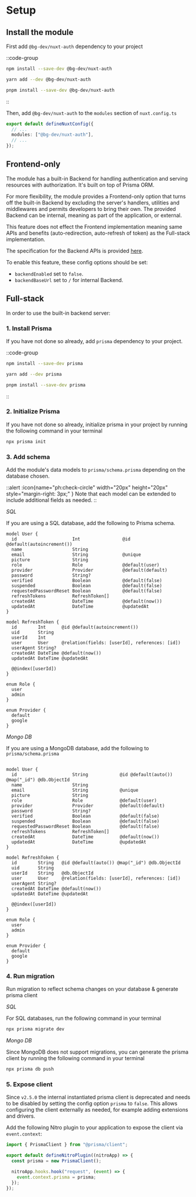 # Setup

## Install the module

First add `@bg-dev/nuxt-auth` dependency to your project

::code-group

```bash [NPM]
npm install --save-dev @bg-dev/nuxt-auth
```

```bash [Yarn]
yarn add --dev @bg-dev/nuxt-auth
```

```bash [PNPM]
pnpm install --save-dev @bg-dev/nuxt-auth
```

::

Then, add `@bg-dev/nuxt-auth` to the `modules` section of `nuxt.config.ts`

```ts [nuxt.config.ts]
export default defineNuxtConfig({
  // ...
  modules: ["@bg-dev/nuxt-auth"],
  // ...
});
```

## Frontend-only

The module has a built-in Backend for handling authentication and serving resources with authorization. It's built on top of Prisma ORM.

For more flexibility, the module provides a Frontend-only option that turns off the built-in Backend by excluding the server's handlers, utilities and middlewares and permits developers to bring their own. The provided Backend can be internal, meaning as part of the application, or external.

This feature does not effect the Frontend implementation meaning same APIs and benefits (auto-redirection, auto-refresh of token) as the Full-stack implementation.

The specification for the Backend APIs is provided [here](https://app.swaggerhub.com/apis-docs/becem-gharbi/nuxt-auth).

To enable this feature, these config options should be set:

- `backendEnabled` set to `false`.
- `backendBaseUrl` set to `/` for internal Backend.

## Full-stack

In order to use the built-in backend server:

### 1. Install Prisma

If you have not done so already, add `prisma` dependency to your project.

::code-group

```bash [NPM]
npm install --save-dev prisma
```

```bash [Yarn]
yarn add --dev prisma
```

```bash [PNPM]
pnpm install --save-dev prisma
```

::

### 2. Initialize Prisma

If you have not done so already, initialize prisma in your project by running the following command in your terminal

```bash
npx prisma init
```

### 3. Add schema

Add the module's data models to `prisma/schema.prisma` depending on the database chosen.

::alert
:icon{name="ph:check-circle" width="20px" height="20px" style="margin-right: 3px;" } Note that each model can be extended to include additional fields as needed.
::

_SQL_

If you are using a SQL database, add the following to Prisma schema.

```prisma [prisma/schema.prisma]
model User {
  id                     Int                @id @default(autoincrement())
  name                   String
  email                  String             @unique
  picture                String
  role                   Role               @default(user)
  provider               Provider           @default(default)
  password               String?
  verified               Boolean            @default(false)
  suspended              Boolean            @default(false)
  requestedPasswordReset Boolean            @default(false)
  refreshTokens          RefreshToken[]
  createdAt              DateTime           @default(now())
  updatedAt              DateTime           @updatedAt
}

model RefreshToken {
  id        Int      @id @default(autoincrement())
  uid       String
  userId    Int
  user      User     @relation(fields: [userId], references: [id])
  userAgent String?
  createdAt DateTime @default(now())
  updatedAt DateTime @updatedAt

  @@index([userId])
}

enum Role {
  user
  admin
}

enum Provider {
  default
  google
}
```

_Mongo DB_

If you are using a MongoDB database, add the following to `prisma/schema.prisma`

```prisma [prisma/schema.prisma]

model User {
  id                     String            @id @default(auto()) @map("_id") @db.ObjectId
  name                   String
  email                  String            @unique
  picture                String
  role                   Role              @default(user)
  provider               Provider          @default(default)
  password               String?
  verified               Boolean           @default(false)
  suspended              Boolean           @default(false)
  requestedPasswordReset Boolean           @default(false)
  refreshTokens          RefreshToken[]
  createdAt              DateTime          @default(now())
  updatedAt              DateTime          @updatedAt
}

model RefreshToken {
  id        String   @id @default(auto()) @map("_id") @db.ObjectId
  uid       String
  userId    String   @db.ObjectId
  user      User     @relation(fields: [userId], references: [id])
  userAgent String?
  createdAt DateTime @default(now())
  updatedAt DateTime @updatedAt

  @@index([userId])
}

enum Role {
  user
  admin
}

enum Provider {
  default
  google
}
```

### 4. Run migration

Run migration to reflect schema changes on your database & generate prisma client

_SQL_

For SQL databases, run the following command in your terminal

```bash
npx prisma migrate dev
```

_Mongo DB_

Since MongoDB does not support migrations, you can generate the prisma client by running the following command in your terminal

```bash
npx prisma db push
```

### 5. Expose client

Since `v2.5.0` the internal instantiated prisma client is deprecated and needs to be disabled by setting the config option `prisma` to `false`. This allows configuring the client externally as needed, for example adding extensions and drivers.

Add the following Nitro plugin to your application to expose the client via `event.context`:

```ts [server/plugins/prisma.ts]
import { PrismaClient } from "@prisma/client";

export default defineNitroPlugin((nitroApp) => {
  const prisma = new PrismaClient();

  nitroApp.hooks.hook("request", (event) => {
    event.context.prisma = prisma;
  });
});
```
